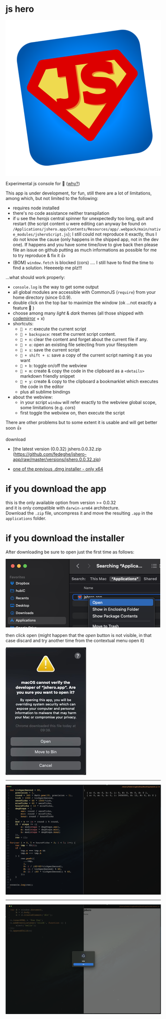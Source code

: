 # js hero
![jshero](https://raw.githubusercontent.com/fedeghe/jshero-app/master/jsheroIcon.png)

Experimental js console for  ([why?](https://github.com/fedeghe/jshero-app/blob/master/WHY.md))

This app is under development, for fun, still there are a lot of limitations, among which, but not limited to the following:
- requires node installed
- there's no code assistance neither transpilation
- if u see the _herojs_ central spinner for unexpectedly too long, quit and restart (the script content u were editing can anyway be found on `/Applications/jshero.app/Contents/Resources/app/.webpack/main/native_modules/jsheroScript.js`); I still could not reproduce it exactly, thus I do not know the cause (only happens in the shipped app, not in the dev one). If happens and you have some time/love to give back then please file an issue on github putting as much informations as possible for me to try reproduce & fix it 👍  
- (BOM) `window.fetch` is blocked (cors) .... I still have to find the time to find a solution. Heeeeelp me plz!!!

...what should work properly:
- `console.log` is the way to get some output
- all global modules are accessible with CommonJS (`require`) from your home directory (since 0.0.9).
- double click on the top bar to maximize the window (ok ...not exactly a feature 🤦 )
- choose among many _light_ & _dark_ themes (all those shipped with [codemirror](https://codemirror.net/) + x)
- shortcuts:
    - ` + r`: execute the current script
    - ` + backspace`: reset the current script content. 
    - ` + n`: clear the content and forget about the current file if any.
    - ` + o`: open an existing file selecting from your filesystem 
    - ` + s`: save the current script
    - ` + shift + s`: save a copy of the current script naming it as you want
    - ` + b`: toggle on/off the webview
    - ` + m`: create & copy the code in the clipboard as a `<details>` markdown friendly snippet
    - ` + y`: create & copy to the clipboard a bookmarklet which executes the code in the editor
    - plus all sublime bindings
 - about the webview:
    - in your script `window` will refer exactly to the webview global scope, some limitations (e.g. _cors_)
    - first toggle the webview on, then execute the script

There are other problems but to some extent it is usable and will get better soon 👍





download
- [the latest version (0.0.32) jshero.0.0.32.zip (https://github.com/fedeghe/jshero-app/raw/master/versions/jshero.0.0.32.zip)  

- [one of the previous .dmg installer - only x64](https://github.com/fedeghe/jshero-app/raw/master/versions/)  


# if you download the app

this is the only available option from version >= 0.0.32  
and it is only compatible with `darwin-arm64` architecture.  
Download the `.zip` file, uncompress it and move the resulting `.app` in the `applications` folder.

# if you download the installer

After downloading be sure to open just the first time as follows:  

![a screenshot](https://raw.githubusercontent.com/fedeghe/jshero-app/master/img/o1.png "jsHero")  


then click open (might happen that the _open_ button is not visible, in that case discard and try another time from the contextual menu open it)    


![a screenshot](https://raw.githubusercontent.com/fedeghe/jshero-app/master/img/o2.jpeg "jsHero")

---

![a screenshot](https://raw.githubusercontent.com/fedeghe/jshero-app/master/jshero.png "jsHero")

---

![a screenshot](https://raw.githubusercontent.com/fedeghe/jshero-app/master/jsheroB.png "jsHero")